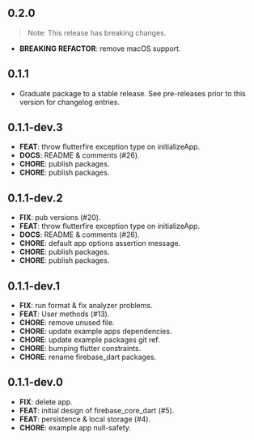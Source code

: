 ## 0.2.0

> Note: This release has breaking changes.

 - **BREAKING** **REFACTOR**: remove macOS support.

## 0.1.1

 - Graduate package to a stable release. See pre-releases prior to this version for changelog entries.

## 0.1.1-dev.3

 - **FEAT**: throw flutterfire exception type on initializeApp.
 - **DOCS**: README & comments (#26).
 - **CHORE**: publish packages.
 - **CHORE**: publish packages.

## 0.1.1-dev.2

 - **FIX**: pub versions (#20).
 - **FEAT**: throw flutterfire exception type on initializeApp.
 - **DOCS**: README & comments (#26).
 - **CHORE**: default app options assertion message.
 - **CHORE**: publish packages.
 - **CHORE**: publish packages.

## 0.1.1-dev.1

 - **FIX**: run format & fix analyzer problems.
 - **FEAT**: User methods (#13).
 - **CHORE**: remove unused file.
 - **CHORE**: update example apps dependencies.
 - **CHORE**: update example packages git ref.
 - **CHORE**: bumping flutter constraints.
 - **CHORE**: rename firebase_dart packages.

## 0.1.1-dev.0

 - **FIX**: delete app.
 - **FEAT**: initial design of firebase_core_dart (#5).
 - **FEAT**: persistence & local storage (#4).
 - **CHORE**: example app null-safety.

